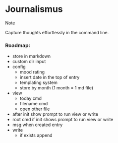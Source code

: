 # Journalismus
> [!NOTE]
> Capture thoughts effortlessly in the command line.

### Roadmap:
- store in markdown
- custom dir input
- config
    - mood rating
    - insert date in the top of entry
    - templating system
    - store by month (1 month = 1 md file)
- view
  - today cmd
  - filename cmd
  - open other file
- after init show prompt to run view or write
- root cmd if init shows prompt to run view or write
- msg when created entry
- write
  - if exists append